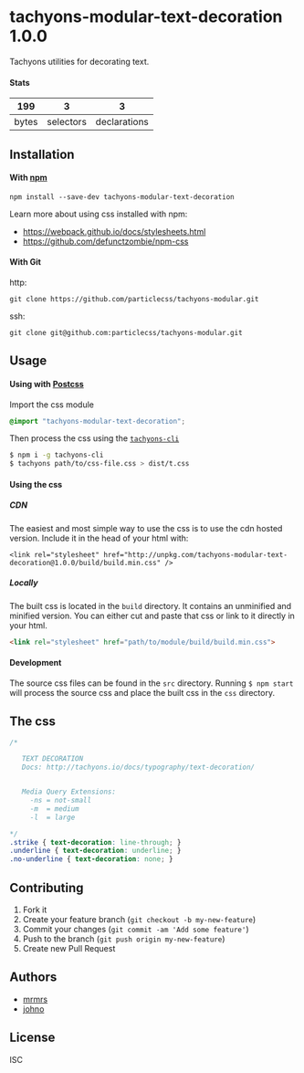 # tachyons-modular-text-decoration 1.0.0

Tachyons utilities for decorating text.

#### Stats

199 | 3 | 3
---|---|---
bytes | selectors | declarations

## Installation

#### With [npm](https://npmjs.com)

```
npm install --save-dev tachyons-modular-text-decoration
```

Learn more about using css installed with npm:
* https://webpack.github.io/docs/stylesheets.html
* https://github.com/defunctzombie/npm-css

#### With Git

http:
```
git clone https://github.com/particlecss/tachyons-modular.git
```

ssh:
```
git clone git@github.com:particlecss/tachyons-modular.git
```

## Usage

#### Using with [Postcss](https://github.com/postcss/postcss)

Import the css module

```css
@import "tachyons-modular-text-decoration";
```

Then process the css using the [`tachyons-cli`](https://github.com/tachyons-css/tachyons-cli)

```sh
$ npm i -g tachyons-cli
$ tachyons path/to/css-file.css > dist/t.css
```

#### Using the css

##### CDN
The easiest and most simple way to use the css is to use the cdn hosted version. Include it in the head of your html with:

```
<link rel="stylesheet" href="http://unpkg.com/tachyons-modular-text-decoration@1.0.0/build/build.min.css" />
```

##### Locally
The built css is located in the `build` directory. It contains an unminified and minified version.
You can either cut and paste that css or link to it directly in your html.

```html
<link rel="stylesheet" href="path/to/module/build/build.min.css">
```

#### Development

The source css files can be found in the `src` directory.
Running `$ npm start` will process the source css and place the built css in the `css` directory.

## The css

```css
/*

   TEXT DECORATION
   Docs: http://tachyons.io/docs/typography/text-decoration/


   Media Query Extensions:
     -ns = not-small
     -m  = medium
     -l  = large

*/
.strike { text-decoration: line-through; }
.underline { text-decoration: underline; }
.no-underline { text-decoration: none; }
```

## Contributing

1. Fork it
2. Create your feature branch (`git checkout -b my-new-feature`)
3. Commit your changes (`git commit -am 'Add some feature'`)
4. Push to the branch (`git push origin my-new-feature`)
5. Create new Pull Request

## Authors

* [mrmrs](http://mrmrs.io)
* [johno](http://johnotander.com)

## License

ISC

